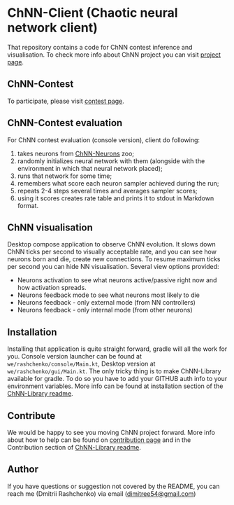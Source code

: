 # ChNN-Client (Chaotic neural network client)

That repository contains a code for ChNN contest inference and visualisation. 
To check more info about ChNN project you can visit [project page](https://dimitree54.github.io/ChNN/).

## ChNN-Contest

To participate, please visit [contest page](https://dimitree54.github.io/ChNN/contest/). 

## ChNN-Contest evaluation

For ChNN contest evaluation (console version), client do following: 
1. takes neurons from [ChNN-Neurons](https://github.com/dimitree54/ChNN-Neurons) zoo;
2. randomly initializes neural network with them (alongside with the environment in which that neural network placed);
3. runs that network for some time;
4. remembers what score each neuron sampler achieved during the run;
5. repeats 2-4 steps several times and averages sampler scores;
6. using it scores creates rate table and prints it to stdout in Markdown format.

## ChNN visualisation

Desktop compose application to observe ChNN evolution. 
It slows down ChNN ticks per second to visually acceptable rate, 
 and you can see how neurons born and die, create new connections. 
To resume maximum ticks per second you can hide NN visualisation.
Several view options provided:
- Neurons activation to see what neurons active/passive right now and how activation spreads.
- Neurons feedback mode to see what neurons most likely to die
- Neurons feedback - only external mode (from NN controllers)
- Neurons feedback - only internal mode (from other neurons)

## Installation

Installing that application is quite straight forward, gradle will all the work for you. 
Console version launcher can be found at `we/rashchenko/console/Main.kt`,
Desktop version at `we/rashchenko/gui/Main.kt`.
The only tricky thing is to make ChNN-Library available for gradle.
To do so you have to add your GITHUB auth info to your environment variables.
More info can be found at installation section of the [ChNN-Library readme](https://github.com/dimitree54/ChNN-Library).

## Contribute
We would be happy to see you moving ChNN project forward. 
More info about how to help can be found on [contribution page](https://dimitree54.github.io/ChNN/contribution/)
and in the Contribution section of [ChNN-Library readme](https://github.com/dimitree54/ChNN-Library).

## Author
If you have questions or suggestion not covered by the README, you can reach me (Dmitrii Rashchenko) via email (dimitree54@gmail.com)
